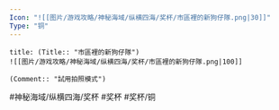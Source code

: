 ```yaml
---
Icon: "![[图片/游戏攻略/神秘海域/纵横四海/奖杯/市區裡的新狗仔隊.png|30]]"
Type: "铜"
---
```

```ad-common-bronze-trophy
title: (Title:: "市區裡的新狗仔隊")
![[图片/游戏攻略/神秘海域/纵横四海/奖杯/市區裡的新狗仔隊.png|100]]

(Comment:: "試用拍照模式")
```

#神秘海域/纵横四海/奖杯 #奖杯 #奖杯/铜
